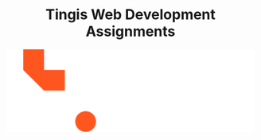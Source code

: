<h1 align="center">
  Tingis Web Development Assignments
</h1>
<p align="center">
  <img src="./tw-logo.svg" alt="Tingis Web Logo" style="width:500px;">
</p>
